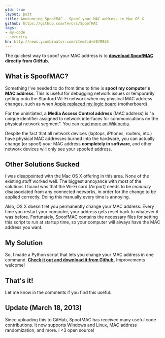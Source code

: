 ```yaml
---
old: true
layout: post
title: Announcing SpoofMAC - Spoof your MAC address in Mac OS X
github: https://github.com/feross/SpoofMAC
tags:
- my-code
- security
hn: http://news.ycombinator.com/item?id=5070930
---
```


The quickest way to spoof your MAC address is to **[download SpoofMAC](https://github.com/feross/SpoofMAC) directly from GitHub.**

## What is SpoofMAC?

Something I've needed to do from time to time is **spoof my computer's MAC address**. This is useful for debugging network issues or temporarily getting onto the Stanford Wi-Fi network when my physical MAC address changes, such as when [Apple replaced my logic board](http://www.quora.com/Is-AppleCare-worth-the-$350/answer/Feross-Aboukhadijeh) (motherboard).

For the uninitiated, a **Media Access Control address** (MAC address) is "a unique identifier assigned to network interfaces for communications on the physical network segment". You can [read more on Wikipedia](http://en.wikipedia.org/wiki/MAC_address).

Despite the fact that all network devices (laptops, iPhones, routers, etc.) have physical MAC addresses burned into the hardware, you can actually change (or spoof) your MAC address **completely in software**, and other network devices will only see your spoofed address.

## Other Solutions Sucked

I was disappointed with the Mac OS X offering in this area. None of the existing stuff worked well. The biggest annoyance with most of the solutions I found was that the Wi-Fi card (Airport) needs to be *manually* disassociated from any connected networks, in order for the change to be applied correctly. Doing this manually every time is annoying.

Also, OS X doesn't let you permanently change your MAC address. Every time you restart your computer, your address gets reset back to whatever it was before. Fortunately, SpoofMAC contains the necessary files for setting this script to run at startup time, so your computer will always have the MAC address you want.

## My Solution

So, I made a Python script that lets you change your MAC address in one command. **[Check it out and download it from Github.](https://github.com/feross/SpoofMAC)** Improvements welcome!

## That's it!

Let me know in the comments if you find this useful.

## Update (March 18, 2013)

Since uploading this to GitHub, SpoofMAC has received many useful code contributions. It now supports Windows and Linux, MAC address randomization, and more. I <3 open source!